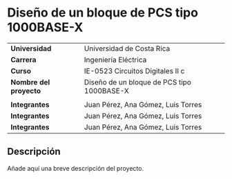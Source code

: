# Diseño de un bloque de PCS tipo 1000BASE-X

|                        |                                        |
|------------------------|----------------------------------------|
| **Universidad**        | Universidad de Costa Rica              |
| **Carrera**            | Ingeniería Eléctrica                   |
| **Curso**              | IE-0523 Circuitos Digitales II c       |
| **Nombre del proyecto**| Diseño de un bloque de PCS tipo 1000BASE-X |
|       |    |
| **Integrantes**        | Juan Pérez, Ana Gómez, Luis Torres     |
| **Integrantes**        | Juan Pérez, Ana Gómez, Luis Torres     |
| **Integrantes**        | Juan Pérez, Ana Gómez, Luis Torres     |

## Descripción
Añade aquí una breve descripción del proyecto.

